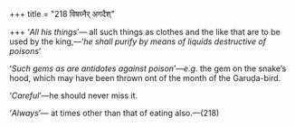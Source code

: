 +++
title = "218 विषघ्नैर् अगदैश्"

+++
‘*All his things*’— all such things as clothes and the like that are to
be used by the king,—‘*he shall purify by means of liquids destructive
of poisons*’

‘*Such gems as are antidotes against poison*’—*e.g*. the gem on the
snake’s hood, which may have been thrown ont of the month of the
Garuḍa-bird.

‘*Careful*’—he should never miss it.

‘*Always*’— at times other than that of eating also.—(218)


